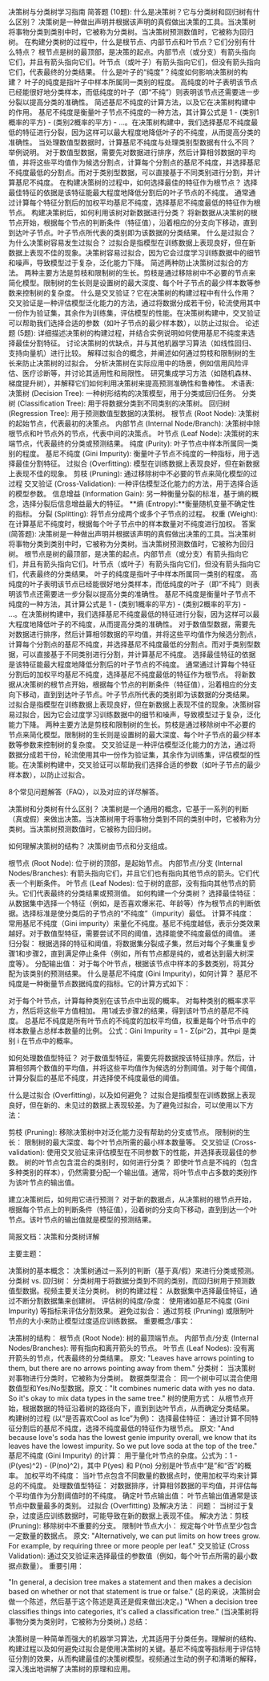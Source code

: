 决策树与分类树学习指南
简答题 (10题):
什么是决策树？它与分类树和回归树有什么区别？ 决策树是一种做出声明并根据该声明的真假做出决策的工具。当决策树将事物分类到类别中时，它被称为分类树。当决策树预测数值时，它被称为回归树。
在构建分类树的过程中，什么是根节点、内部节点和叶节点？它们分别有什么特点？ 根节点是树的最顶部，是决策的起点。内部节点（或分支）有箭头指向它们，并且有箭头指向它们。叶节点（或叶子）有箭头指向它们，但没有箭头指向它们，代表最终的分类结果。
什么是叶子的“纯度”？纯度如何影响决策树的构建？ 叶子的纯度是指叶子中样本所属同一类别的程度。 高纯度的叶子表明该节点已经能很好地分类样本，而低纯度的叶子（即“不纯”）则表明该节点还需要进一步分裂以提高分类的准确性。
简述基尼不纯度的计算方法，以及它在决策树构建中的作用。 基尼不纯度是衡量叶子节点不纯度的一种方法，其计算公式是 1 - (类别1概率的平方) - (类别2概率的平方) - ...。在决策树构建中，我们选择基尼不纯度最低的特征进行分裂，因为这样可以最大程度地降低叶子的不纯度，从而提高分类的准确性。
当处理数值型数据时，计算基尼不纯度与处理类别型数据有什么不同？举例说明。 对于数值型数据，需要先对数据进行排序，然后计算相邻数据的平均值，并将这些平均值作为候选分割点，计算每个分割点的基尼不纯度，并选择基尼不纯度最低的分割点。而对于类别型数据，可以直接基于不同类别进行分割，并计算基尼不纯度。
在构建决策树的过程中，如何选择最佳的特征作为根节点？ 选择最佳特征的依据是该特征能最大程度地降低分割后的叶子节点的不纯度。 通常通过计算每个特征分割后的加权平均基尼不纯度，选择基尼不纯度最低的特征作为根节点。
构建决策树后，如何利用该树对新数据进行分类？ 将新数据从决策树的根节点开始，根据每个节点的判断条件（特征值），沿着相应的分支向下移动，直到到达叶子节点。叶子节点所代表的类别即为该数据的分类结果。
什么是过拟合？为什么决策树容易发生过拟合？ 过拟合是指模型在训练数据上表现良好，但在新数据上表现不佳的现象。决策树容易过拟合，因为它会过度学习训练数据中的细节和噪声，导致模型过于复杂，泛化能力下降。
简述两种防止决策树过拟合的方法。 两种主要方法是剪枝和限制树的生长。剪枝是通过移除树中不必要的节点来简化模型。限制树的生长则是设置树的最大深度、每个叶子节点的最少样本数等参数来控制树的复杂度。
什么是交叉验证？它在决策树的构建过程中有什么作用？ 交叉验证是一种评估模型泛化能力的方法，通过将数据分成若干份，轮流使用其中一份作为验证集，其余作为训练集，评估模型的性能。在决策树构建中，交叉验证可以帮助我们选择合适的参数（如叶子节点的最少样本数），以防止过拟合。
论述题 (5题):
详细描述决策树的构建过程，并结合实例说明如何使用基尼不纯度来选择最佳分割特征。
讨论决策树的优缺点，并与其他机器学习算法（如线性回归、支持向量机）进行比较。
解释过拟合的概念，并阐述如何通过剪枝和限制树的生长来防止决策树的过拟合。
分析决策树在实际应用中的场景，例如信用风险评估、医疗诊断等，并讨论其适用性和局限性。
研究集成学习方法（如随机森林、梯度提升树），并解释它们如何利用决策树来提高预测准确性和鲁棒性。
术语表:
决策树 (Decision Tree): 一种树形结构的决策模型，用于分类或回归任务。
分类树 (Classification Tree): 用于将数据分类到不同类别的决策树。
回归树 (Regression Tree): 用于预测数值型数据的决策树。
根节点 (Root Node): 决策树的起始节点，代表最初的决策点。
内部节点 (Internal Node/Branch): 决策树中除根节点和叶节点外的节点，代表中间的决策点。
叶节点 (Leaf Node): 决策树的末端节点，代表最终的分类或预测结果。
纯度 (Purity): 叶子节点中样本所属同一类别的程度。
基尼不纯度 (Gini Impurity): 衡量叶子节点不纯度的一种指标，用于选择最佳分割特征。
过拟合 (Overfitting): 模型在训练数据上表现良好，但在新数据上表现不佳的现象。
剪枝 (Pruning): 通过移除树中不必要的节点来简化模型的过过程
交叉验证 (Cross-Validation): 一种评估模型泛化能力的方法，用于选择合适的模型参数。
信息增益 (Information Gain): 另一种衡量分裂的标准，基于熵的概念，选择分裂后信息增益最大的特征。
**熵 (Entropy):**衡量随机变量不确定性的指标。
分裂 (Splitting): 将节点分成两个或多个子节点的过程。
权重 (Weight): 在计算基尼不纯度时，根据每个叶子节点中的样本数量对不纯度进行加权。
答案 (简答题):
决策树是一种做出声明并根据该声明的真假做出决策的工具。当决策树将事物分类到类别中时，它被称为分类树。当决策树预测数值时，它被称为回归树。
根节点是树的最顶部，是决策的起点。内部节点（或分支）有箭头指向它们，并且有箭头指向它们。叶节点（或叶子）有箭头指向它们，但没有箭头指向它们，代表最终的分类结果。
叶子的纯度是指叶子中样本所属同一类别的程度。 高纯度的叶子表明该节点已经能很好地分类样本，而低纯度的叶子（即“不纯”）则表明该节点还需要进一步分裂以提高分类的准确性。
基尼不纯度是衡量叶子节点不纯度的一种方法，其计算公式是 1 - (类别1概率的平方) - (类别2概率的平方) - ...。在决策树构建中，我们选择基尼不纯度最低的特征进行分裂，因为这样可以最大程度地降低叶子的不纯度，从而提高分类的准确性。
对于数值型数据，需要先对数据进行排序，然后计算相邻数据的平均值，并将这些平均值作为候选分割点，计算每个分割点的基尼不纯度，并选择基尼不纯度最低的分割点。而对于类别型数据，可以直接基于不同类别进行分割，并计算基尼不纯度。
选择最佳特征的依据是该特征能最大程度地降低分割后的叶子节点的不纯度。 通常通过计算每个特征分割后的加权平均基尼不纯度，选择基尼不纯度最低的特征作为根节点。
将新数据从决策树的根节点开始，根据每个节点的判断条件（特征值），沿着相应的分支向下移动，直到到达叶子节点。叶子节点所代表的类别即为该数据的分类结果。
过拟合是指模型在训练数据上表现良好，但在新数据上表现不佳的现象。决策树容易过拟合，因为它会过度学习训练数据中的细节和噪声，导致模型过于复杂，泛化能力下降。
两种主要方法是剪枝和限制树的生长。剪枝是通过移除树中不必要的节点来简化模型。限制树的生长则是设置树的最大深度、每个叶子节点的最少样本数等参数来控制树的复杂度。
交叉验证是一种评估模型泛化能力的方法，通过将数据分成若干份，轮流使用其中一份作为验证集，其余作为训练集，评估模型的性能。在决策树构建中，交叉验证可以帮助我们选择合适的参数（如叶子节点的最少样本数），以防止过拟合。

8个常见问题解答（FAQ），以及对应的详尽解答。

决策树和分类树有什么区别？
决策树是一个通用的概念，它基于一系列的判断（真或假）来做出决策。当决策树用于将事物分类到不同的类别中时，它被称为分类树。当决策树预测数值时，它被称为回归树。

如何理解决策树的结构？
决策树由节点和分支组成。

根节点 (Root Node): 位于树的顶部，是起始节点。
内部节点/分支 (Internal Nodes/Branches): 有箭头指向它们，并且它们也有指向其他节点的箭头。它们代表一个判断条件。
叶节点 (Leaf Nodes): 位于树的底部，没有指向其他节点的箭头。它们代表最终的分类结果或预测值。
如何构建一个分类树？
选择最佳特征： 从数据集中选择一个特征（例如，是否喜欢爆米花、年龄等）作为根节点的判断依据。选择标准是使分类后的子节点的“不纯度”（impurity）最低。
计算不纯度： 常用基尼不纯度（Gini impurity）来量化不纯度。基尼不纯度越低，表示分类效果越好。对于数值型特征，需要尝试不同的阈值，选择能使不纯度最低的阈值。
递归分裂： 根据选择的特征和阈值，将数据集分裂成子集，然后对每个子集重复步骤1和步骤2，直到满足停止条件（例如，所有节点都是纯的，或者达到最大树深度等）。
分配输出值： 对于每个叶节点，根据该节点中样本的多数类别，将其分配为该类别的预测结果。
什么是基尼不纯度 (Gini Impurity)，如何计算？
基尼不纯度是一种衡量节点数据纯度的指标。它的计算方式如下：

对于每个叶节点，计算每种类别在该节点中出现的概率。
对每种类别的概率求平方，然后将这些平方值相加。
用1减去步骤2的结果，得到该叶节点的基尼不纯度。
总基尼不纯度是所有叶节点的不纯度的加权平均值，权重是每个叶节点中的样本数量占总样本数量的比例。
公式：Gini Impurity = 1 - Σ(pi^2)，其中pi 是类别 i 在节点中的概率。

如何处理数值型特征？
对于数值型特征，需要先将数据按该特征排序。然后，计算相邻两个数值的平均值，并将这些平均值作为候选的分割阈值。对于每个阈值，计算分裂后的基尼不纯度，并选择使不纯度最低的阈值。

什么是过拟合 (Overfitting)，以及如何避免？
过拟合是指模型在训练数据上表现良好，但在新的、未见过的数据上表现较差。为了避免过拟合，可以使用以下方法：

剪枝 (Pruning): 移除决策树中对泛化能力没有帮助的分支或节点。
限制树的生长： 限制树的最大深度、每个叶节点所需的最小样本数量等。
交叉验证 (Cross-validation): 使用交叉验证来评估模型在不同参数下的性能，并选择表现最佳的参数。
树的叶节点包含混合的类别时，如何进行分类？
即使叶节点是不纯的（包含多种类别的样本），仍然需要分配一个输出值。通常，将叶节点中占多数的类别作为该叶节点的输出值。

建立决策树后，如何用它进行预测？
对于新的数据点，从决策树的根节点开始，根据每个节点上的判断条件（特征值），沿着树的分支向下移动，直到到达一个叶节点。该叶节点的输出值就是模型的预测结果。

简报文档：决策和分类树详解

主要主题：

决策树的基本概念： 决策树通过一系列的判断（基于真/假）来进行分类或预测。
分类树 vs. 回归树： 分类树用于将数据分类到不同的类别，而回归树用于预测数值型数据。视频主要关注分类树。
树的构建过程： 从数据集中选择最佳特征，通过不断分割数据集来创建树。
评估树的纯度/杂度： 使用诸如基尼不纯度 (Gini Impurity) 等指标来评估分割效果。
避免过拟合： 通过剪枝 (Pruning) 或限制叶节点的大小来防止模型过度适应训练数据。
重要概念/事实：

决策树的结构：
根节点 (Root Node): 树的最顶端节点。
内部节点/分支 (Internal Nodes/Branches): 带有指向和离开箭头的节点。
叶节点 (Leaf Nodes): 没有离开箭头的节点，代表最终的分类结果。 原文: "Leaves have arrows pointing to them, but there are no arrows pointing away from them."
分类树： 当决策树对事物进行分类时，它被称为分类树。
数据类型混合： 同一个树中可以混合使用数值型和Yes/No型数据。原文："It combines numeric data with yes no data. So it's okay to mix data types in the same tree."
树的使用方式： 从根节点开始，根据数据的特征沿着树的路径向下，直到到达叶节点，从而确定分类结果。
构建树的过程 (以“是否喜欢Cool as Ice”为例)：
选择最佳特征： 通过计算不同特征分割后的基尼不纯度，选择不纯度最低的特征作为根节点。 原文: "And because love's soda has the lowest genie impurity overall, we know that its leaves have the lowest impurity. So we put love soda at the top of the tree."
基尼不纯度 (Gini Impurity) 的计算： 用于量化叶节点的杂度。公式为：1 - (P(yes)^2) - (P(no)^2)，其中 P(yes) 和 P(no) 分别是叶节点中“是”和“否”的概率。
加权平均不纯度： 当叶节点包含不同数量的数据点时，使用加权平均来计算总的不纯度。
处理数值型特征： 对数据排序，计算相邻数据的平均值，并评估每个平均值作为分割阈值时的不纯度。
确定叶节点输出值： 叶节点输出值通常是该节点中数量最多的类别。
过拟合 (Overfitting) 及解决方法：
问题： 当树过于复杂，过度适应训练数据时，可能导致在新的数据上表现不佳。
解决方法：剪枝 (Pruning): 移除树中不重要的分支。
限制叶节点大小： 规定每个叶节点至少包含一定数量的数据点。 原文: "Alternatively, we can put limits on how trees grow. For example, by requiring three or more people per leaf."
交叉验证 (Cross Validation): 通过交叉验证来选择最佳的参数值（例如，每个叶节点所需的最小数据点数量）。
重要引用：

"In general, a decision tree makes a statement and then makes a decision based on whether or not that statement is true or false." (总的来说，决策树会做一个陈述，然后基于这个陈述是真还是假来做出决定。)
"When a decision tree classifies things into categories, it's called a classification tree." (当决策树将事物分类为类别时，它被称为分类树。)
总结：

决策树是一种简单而强大的机器学习算法，尤其适用于分类任务。理解树的结构、构建过程以及如何避免过拟合是使用决策树的关键。基尼不纯度等指标用于评估特征分割的效果，从而构建最佳的决策树模型。视频通过生动的例子和清晰的解释，深入浅出地讲解了决策树的原理和应用。